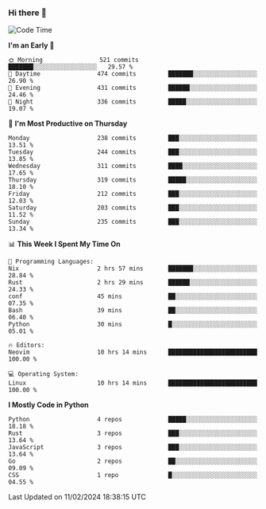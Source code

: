 ### Hi there 👋
<!--START_SECTION:waka-->
![Code Time](http://img.shields.io/badge/Code%20Time-249%20hrs%2027%20mins-blue)

**I'm an Early 🐤** 

```text
🌞 Morning                521 commits         ███████░░░░░░░░░░░░░░░░░░   29.57 % 
🌆 Daytime                474 commits         ███████░░░░░░░░░░░░░░░░░░   26.90 % 
🌃 Evening                431 commits         ██████░░░░░░░░░░░░░░░░░░░   24.46 % 
🌙 Night                  336 commits         █████░░░░░░░░░░░░░░░░░░░░   19.07 % 
```
📅 **I'm Most Productive on Thursday** 

```text
Monday                   238 commits         ███░░░░░░░░░░░░░░░░░░░░░░   13.51 % 
Tuesday                  244 commits         ███░░░░░░░░░░░░░░░░░░░░░░   13.85 % 
Wednesday                311 commits         ████░░░░░░░░░░░░░░░░░░░░░   17.65 % 
Thursday                 319 commits         █████░░░░░░░░░░░░░░░░░░░░   18.10 % 
Friday                   212 commits         ███░░░░░░░░░░░░░░░░░░░░░░   12.03 % 
Saturday                 203 commits         ███░░░░░░░░░░░░░░░░░░░░░░   11.52 % 
Sunday                   235 commits         ███░░░░░░░░░░░░░░░░░░░░░░   13.34 % 
```


📊 **This Week I Spent My Time On** 

```text
💬 Programming Languages: 
Nix                      2 hrs 57 mins       ███████░░░░░░░░░░░░░░░░░░   28.84 % 
Rust                     2 hrs 29 mins       ██████░░░░░░░░░░░░░░░░░░░   24.33 % 
conf                     45 mins             ██░░░░░░░░░░░░░░░░░░░░░░░   07.35 % 
Bash                     39 mins             ██░░░░░░░░░░░░░░░░░░░░░░░   06.40 % 
Python                   30 mins             █░░░░░░░░░░░░░░░░░░░░░░░░   05.01 % 

🔥 Editors: 
Neovim                   10 hrs 14 mins      █████████████████████████   100.00 % 

💻 Operating System: 
Linux                    10 hrs 14 mins      █████████████████████████   100.00 % 
```

**I Mostly Code in Python** 

```text
Python                   4 repos             █████░░░░░░░░░░░░░░░░░░░░   18.18 % 
Rust                     3 repos             ███░░░░░░░░░░░░░░░░░░░░░░   13.64 % 
JavaScript               3 repos             ███░░░░░░░░░░░░░░░░░░░░░░   13.64 % 
Go                       2 repos             ██░░░░░░░░░░░░░░░░░░░░░░░   09.09 % 
CSS                      1 repo              █░░░░░░░░░░░░░░░░░░░░░░░░   04.55 % 
```




 Last Updated on 11/02/2024 18:38:15 UTC
<!--END_SECTION:waka-->

<!--
**YoganshSharma/YoganshSharma** is a ✨ _special_ ✨ repository because its `README.md` (this file) appears on your GitHub profile.

Here are some ideas to get you started:

- 🔭 I’m currently working on ...
- 🌱 I’m currently learning ...
- 👯 I’m looking to collaborate on ...
- 🤔 I’m looking for help with ...
- 💬 Ask me about ...
- 📫 How to reach me: ...
- 😄 Pronouns: ...
- ⚡ Fun fact: ...
-->
